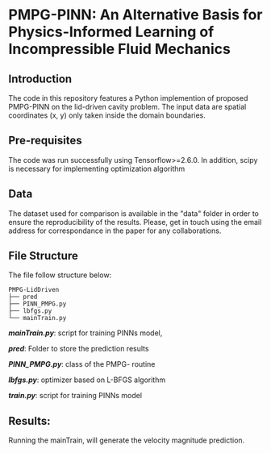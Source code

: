 # PMPG-PINN: An Alternative Basis for Physics-Informed Learning of Incompressible Fluid Mechanics

## Introduction
The code in this repository features a Python implemention of proposed PMPG-PINN on the lid-driven cavity problem. The input data are spatial coordinates (x, y) only taken inside the domain boundaries.   

## Pre-requisites
The code was run successfully using Tensorflow>=2.6.0. In addition, scipy is necessary for implementing optimization algorithm

## Data
The dataset used for comparison is available in the "data" folder in order to ensure the reproducibility of the results. 
Please, get in touch using the email address for correspondance in the paper for any collaborations. 


## File Structure
 The file follow structure below:

    PMPG-LidDriven
    ├── pred
    ├── PINN_PMPG.py
    ├── lbfgs.py
    └── mainTrain.py

***mainTrain.py***: script for training PINNs model, 

***pred***: Folder to store the prediction results
 
***PINN_PMPG.py***: class of the PMPG- routine

***lbfgs.py***: optimizer based on L-BFGS algorithm

***train.py***: script for training PINNs model 

## Results: 
Running the mainTrain, will generate the velocity magnitude prediction.
